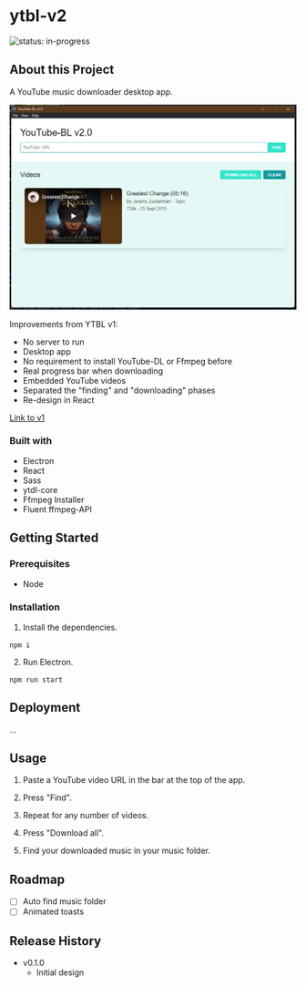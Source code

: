 # ytbl-v2

![status: in-progress](https://img.shields.io/badge/status-in--progress-green)

## About this Project

A YouTube music downloader desktop app.

![Screenshot of the app](./screenshot.png)

Improvements from YTBL v1:

- No server to run
- Desktop app
- No requirement to install YouTube-DL or Ffmpeg before
- Real progress bar when downloading
- Embedded YouTube videos
- Separated the "finding" and "downloading" phases
- Re-design in React

[Link to v1](https://github.com/benpaullamb/ytbl)

### Built with

- Electron
- React
- Sass
- ytdl-core
- Ffmpeg Installer
- Fluent ffmpeg-API

## Getting Started

### Prerequisites

- Node

### Installation

1. Install the dependencies.

```
npm i
```

2. Run Electron.

```
npm run start
```

## Deployment

...

## Usage

1. Paste a YouTube video URL in the bar at the top of the app.

2. Press "Find".

3. Repeat for any number of videos.

4. Press "Download all".

5. Find your downloaded music in your music folder.

## Roadmap

- [ ] Auto find music folder
- [ ] Animated toasts

## Release History

- v0.1.0
  - Initial design
